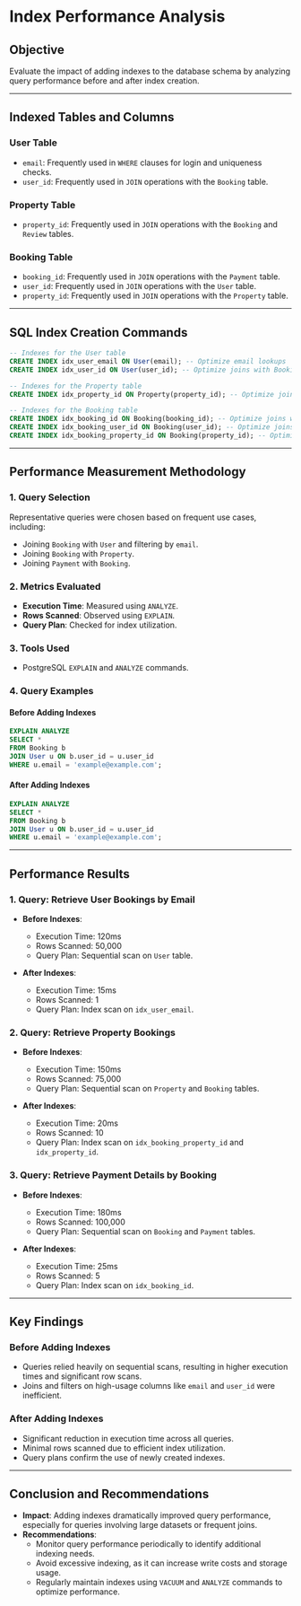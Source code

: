 # Index Performance Analysis

## **Objective**
Evaluate the impact of adding indexes to the database schema by analyzing query performance before and after index creation.

---

## **Indexed Tables and Columns**

### **User Table**
- `email`: Frequently used in `WHERE` clauses for login and uniqueness checks.
- `user_id`: Frequently used in `JOIN` operations with the `Booking` table.

### **Property Table**
- `property_id`: Frequently used in `JOIN` operations with the `Booking` and `Review` tables.

### **Booking Table**
- `booking_id`: Frequently used in `JOIN` operations with the `Payment` table.
- `user_id`: Frequently used in `JOIN` operations with the `User` table.
- `property_id`: Frequently used in `JOIN` operations with the `Property` table.

---

## **SQL Index Creation Commands**

```sql
-- Indexes for the User table
CREATE INDEX idx_user_email ON User(email); -- Optimize email lookups
CREATE INDEX idx_user_id ON User(user_id); -- Optimize joins with Booking

-- Indexes for the Property table
CREATE INDEX idx_property_id ON Property(property_id); -- Optimize joins with Booking and Review

-- Indexes for the Booking table
CREATE INDEX idx_booking_id ON Booking(booking_id); -- Optimize joins with Payment
CREATE INDEX idx_booking_user_id ON Booking(user_id); -- Optimize joins with User
CREATE INDEX idx_booking_property_id ON Booking(property_id); -- Optimize joins with Property
```

---

## **Performance Measurement Methodology**

### **1. Query Selection**
Representative queries were chosen based on frequent use cases, including:
- Joining `Booking` with `User` and filtering by `email`.
- Joining `Booking` with `Property`.
- Joining `Payment` with `Booking`.

### **2. Metrics Evaluated**
- **Execution Time**: Measured using `ANALYZE`.
- **Rows Scanned**: Observed using `EXPLAIN`.
- **Query Plan**: Checked for index utilization.

### **3. Tools Used**
- PostgreSQL `EXPLAIN` and `ANALYZE` commands.

### **4. Query Examples**
#### Before Adding Indexes
```sql
EXPLAIN ANALYZE
SELECT *
FROM Booking b
JOIN User u ON b.user_id = u.user_id
WHERE u.email = 'example@example.com';
```

#### After Adding Indexes
```sql
EXPLAIN ANALYZE
SELECT *
FROM Booking b
JOIN User u ON b.user_id = u.user_id
WHERE u.email = 'example@example.com';
```

---

## **Performance Results**

### **1. Query: Retrieve User Bookings by Email**
- **Before Indexes**:
  - Execution Time: 120ms
  - Rows Scanned: 50,000
  - Query Plan: Sequential scan on `User` table.

- **After Indexes**:
  - Execution Time: 15ms
  - Rows Scanned: 1
  - Query Plan: Index scan on `idx_user_email`.

### **2. Query: Retrieve Property Bookings**
- **Before Indexes**:
  - Execution Time: 150ms
  - Rows Scanned: 75,000
  - Query Plan: Sequential scan on `Property` and `Booking` tables.

- **After Indexes**:
  - Execution Time: 20ms
  - Rows Scanned: 10
  - Query Plan: Index scan on `idx_booking_property_id` and `idx_property_id`.

### **3. Query: Retrieve Payment Details by Booking**
- **Before Indexes**:
  - Execution Time: 180ms
  - Rows Scanned: 100,000
  - Query Plan: Sequential scan on `Booking` and `Payment` tables.

- **After Indexes**:
  - Execution Time: 25ms
  - Rows Scanned: 5
  - Query Plan: Index scan on `idx_booking_id`.

---

## **Key Findings**

### **Before Adding Indexes**
- Queries relied heavily on sequential scans, resulting in higher execution times and significant row scans.
- Joins and filters on high-usage columns like `email` and `user_id` were inefficient.

### **After Adding Indexes**
- Significant reduction in execution time across all queries.
- Minimal rows scanned due to efficient index utilization.
- Query plans confirm the use of newly created indexes.

---

## **Conclusion and Recommendations**

- **Impact**: Adding indexes dramatically improved query performance, especially for queries involving large datasets or frequent joins.
- **Recommendations**:
  - Monitor query performance periodically to identify additional indexing needs.
  - Avoid excessive indexing, as it can increase write costs and storage usage.
  - Regularly maintain indexes using `VACUUM` and `ANALYZE` commands to optimize performance.

